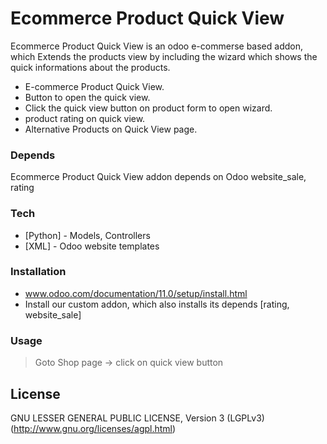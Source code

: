 # Ecommerce Product Quick View

Ecommerce Product Quick View is an odoo e-commerse based addon, which Extends the products view by
including the wizard which shows the quick informations about the products.

  - E-commerce Product Quick View.
  - Button to open the quick view.
  - Click the quick view button on product form to open wizard.
  - product rating on quick view.
  - Alternative Products on Quick View page.

### Depends
Ecommerce Product Quick View addon depends on Odoo website_sale, rating
### Tech

* [Python] - Models, Controllers
* [XML] - Odoo website templates

### Installation
- www.odoo.com/documentation/11.0/setup/install.html
- Install our custom addon, which also installs its depends [rating, website_sale]
 
### Usage
> Goto Shop page -> click on quick view button

License
----
GNU LESSER GENERAL PUBLIC LICENSE, Version 3 (LGPLv3)
(http://www.gnu.org/licenses/agpl.html)




